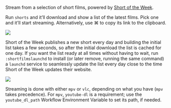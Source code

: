 Stream from a selection of short films, powered by [Short of the Week](https://www.shortoftheweek.com/).

Run `shorts` and it’ll download and show a list of the latest films. Pick one and it’ll start streaming. Alternatively, use ⌘ to copy its link to the clipboard.

![](https://i.imgur.com/2y9yXFU.png)

Short of the Week publishes a new short every day and building the initial list takes a few seconds, so after the initial download the list is cached for one day. If you want the list ready at all times without having to wait, run `:shortfilmslaunchd` to install (or later remove, running the same command) a `launchd` service to seamlessly update the list every day close to the time Short of the Week updates their website.

![](https://i.imgur.com/tzm3M3h.png)

Streaming is done with either `mpv` or `vlc`, depending on what you have (`mpv` takes precedence). For `mpv`, `youtube-dl` is a requirement; use the `youtube_dl_path` Workflow Environment Variable to set its path, if needed.
